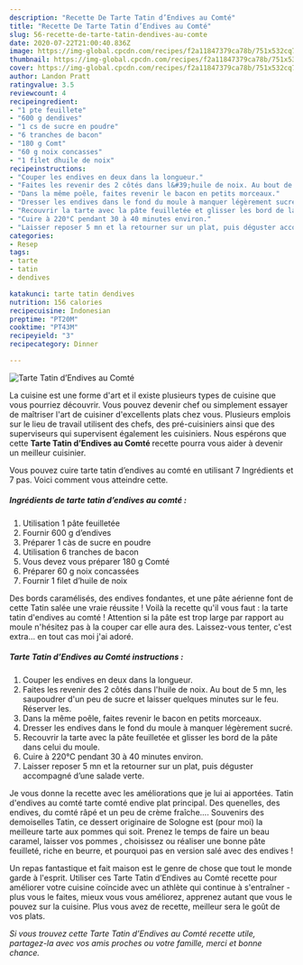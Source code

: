 ```yaml
---
description: "Recette De Tarte Tatin d’Endives au Comté"
title: "Recette De Tarte Tatin d’Endives au Comté"
slug: 56-recette-de-tarte-tatin-dendives-au-comte
date: 2020-07-22T21:00:40.836Z
image: https://img-global.cpcdn.com/recipes/f2a11847379ca78b/751x532cq70/tarte-tatin-dendives-au-comte-photo-principale-de-la-recette.jpg
thumbnail: https://img-global.cpcdn.com/recipes/f2a11847379ca78b/751x532cq70/tarte-tatin-dendives-au-comte-photo-principale-de-la-recette.jpg
cover: https://img-global.cpcdn.com/recipes/f2a11847379ca78b/751x532cq70/tarte-tatin-dendives-au-comte-photo-principale-de-la-recette.jpg
author: Landon Pratt
ratingvalue: 3.5
reviewcount: 4
recipeingredient:
- "1 pte feuillete"
- "600 g dendives"
- "1 cs de sucre en poudre"
- "6 tranches de bacon"
- "180 g Comt"
- "60 g noix concasses"
- "1 filet dhuile de noix"
recipeinstructions:
- "Couper les endives en deux dans la longueur."
- "Faites les revenir des 2 côtés dans l&#39;huile de noix. Au bout de 5 mn, les saupoudrer d&#39;un peu de sucre et laisser quelques minutes sur le feu. Réserver les."
- "Dans la même poêle, faites revenir le bacon en petits morceaux."
- "Dresser les endives dans le fond du moule à manquer légèrement sucré."
- "Recouvrir la tarte avec la pâte feuilletée et glisser les bord de la pâte dans celui du moule."
- "Cuire à 220°C pendant 30 à 40 minutes environ."
- "Laisser reposer 5 mn et la retourner sur un plat, puis déguster accompagné d’une salade verte."
categories:
- Resep
tags:
- tarte
- tatin
- dendives

katakunci: tarte tatin dendives 
nutrition: 156 calories
recipecuisine: Indonesian
preptime: "PT20M"
cooktime: "PT43M"
recipeyield: "3"
recipecategory: Dinner

---
```



![Tarte Tatin d’Endives au Comté](https://img-global.cpcdn.com/recipes/f2a11847379ca78b/751x532cq70/tarte-tatin-dendives-au-comte-photo-principale-de-la-recette.jpg)

La cuisine est une forme d'art et il existe plusieurs types de cuisine que vous pourriez découvrir. Vous pouvez devenir chef ou simplement essayer de maîtriser l'art de cuisiner d'excellents plats chez vous. Plusieurs emplois sur le lieu de travail utilisent des chefs, des pré-cuisiniers ainsi que des superviseurs qui supervisent également les cuisiniers. Nous espérons que cette <strong> Tarte Tatin d’Endives au Comté </strong> recette pourra vous aider à devenir un meilleur cuisinier.

<!--inarticleads1-->

Vous pouvez cuire tarte tatin d’endives au comté en utilisant 7 Ingrédients et 7 pas. Voici comment vous atteindre cette.

##### Ingrédients de tarte tatin d’endives au comté :

1. Utilisation 1 pâte feuilletée
1. Fournir 600 g d’endives
1. Préparer 1 càs de sucre en poudre
1. Utilisation 6 tranches de bacon
1. Vous devez vous préparer 180 g Comté
1. Préparer 60 g noix concassées
1. Fournir 1 filet d’huile de noix


Des bords caramélisés, des endives fondantes, et une pâte aérienne font de cette Tatin salée une vraie réussite ! Voilà la recette qu&#39;il vous faut : la tarte tatin d&#39;endives au comté ! Attention si la pâte est trop large par rapport au moule n&#39;hésitez pas à la couper car elle aura des. Laissez-vous tenter, c&#39;est extra… en tout cas moi j&#39;ai adoré. 

<!--inarticleads2-->

##### Tarte Tatin d’Endives au Comté instructions :

1. Couper les endives en deux dans la longueur.
1. Faites les revenir des 2 côtés dans l&#39;huile de noix. Au bout de 5 mn, les saupoudrer d&#39;un peu de sucre et laisser quelques minutes sur le feu. Réserver les.
1. Dans la même poêle, faites revenir le bacon en petits morceaux.
1. Dresser les endives dans le fond du moule à manquer légèrement sucré.
1. Recouvrir la tarte avec la pâte feuilletée et glisser les bord de la pâte dans celui du moule.
1. Cuire à 220°C pendant 30 à 40 minutes environ.
1. Laisser reposer 5 mn et la retourner sur un plat, puis déguster accompagné d’une salade verte.


Je vous donne la recette avec les améliorations que je lui ai apportées. Tatin d&#39;endives au comté tarte comté endive plat principal. Des quenelles, des endives, du comté râpé et un peu de crème fraîche…. Souvenirs des demoiselles Tatin, ce dessert originaire de Sologne est (pour moi) la meilleure tarte aux pommes qui soit. Prenez le temps de faire un beau caramel, laisser vos pommes , choisissez ou réaliser une bonne pâte feuilleté, riche en beurre, et pourquoi pas en version salé avec des endives ! 

<!--inarticleads1-->

<p>
Un repas fantastique et fait maison est le genre de chose que tout le monde garde à l'esprit. Utiliser ces Tarte Tatin d’Endives au Comté recette pour améliorer votre cuisine coïncide avec un athlète qui continue à s'entraîner - plus vous le faites, mieux vous vous améliorez, apprenez autant que vous le pouvez sur la cuisine. Plus vous avez de recette, meilleur sera le goût de vos plats.
</p>

<p>
<i>Si vous trouvez cette Tarte Tatin d’Endives au Comté recette utile, partagez-la avec vos amis proches ou votre famille, merci et bonne chance.</i>
</p>

